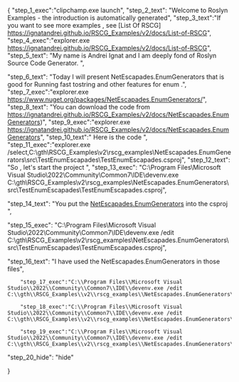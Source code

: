{
    "step_1_exec":"clipchamp.exe launch",
    "step_2_text": "Welcome to Roslyn Examples - the introduction is automatically generated",
    "step_3_text":"If you want to see more examples , see  [List Of RSCG] https://ignatandrei.github.io/RSCG_Examples/v2/docs/List-of-RSCG",
    "step_4_exec":"explorer.exe https://ignatandrei.github.io/RSCG_Examples/v2/docs/List-of-RSCG",
    "step_5_text": "My name is Andrei Ignat and I am deeply fond of Roslyn Source Code Generator. ",

"step_6_text": "Today I will present NetEscapades.EnumGenerators  that is good for Running fast tostring and other  features for enum .",
"step_7_exec":"explorer.exe https://www.nuget.org/packages/NetEscapades.EnumGenerators/",
"step_8_text": "You can download the code from https://ignatandrei.github.io/RSCG_Examples/v2/docs/NetEscapades.EnumGenerators)",
"step_9_exec":"explorer.exe https://ignatandrei.github.io/RSCG_Examples/v2/docs/NetEscapades.EnumGenerators",
"step_10_text":" Here is the code ",
"step_11_exec":"explorer.exe /select,C:\\gth\\RSCG_Examples\\v2\\rscg_examples\\NetEscapades.EnumGenerators\\src\\TestEnumEscapades\\TestEnumEscapades.csproj",
"step_12_text": "So , let's start the project ",
"step_13_exec": "C:\\Program Files\\Microsoft Visual Studio\\2022\\Community\\Common7\\IDE\\devenv.exe C:\\gth\\RSCG_Examples\\v2\\rscg_examples\\NetEscapades.EnumGenerators\\src\\TestEnumEscapades\\TestEnumEscapades.csproj",

"step_14_text": "You put the  [NetEscapades.EnumGenerators](https://www.nuget.org/packages/NetEscapades.EnumGenerators/) into the csproj ",

"step_15_exec": "C:\\Program Files\\Microsoft Visual Studio\\2022\\Community\\Common7\\IDE\\devenv.exe /edit C:\\gth\\RSCG_Examples\\v2\\rscg_examples\\NetEscapades.EnumGenerators\\src\\TestEnumEscapades\\TestEnumEscapades.csproj",

"step_16_text": "I have used the NetEscapades.EnumGenerators in those files",


        "step_17_exec":"C:\\Program Files\\Microsoft Visual Studio\\2022\\Community\\Common7\\IDE\\devenv.exe /edit C:\\gth\\RSCG_Examples\\v2\\rscg_examples\\NetEscapades.EnumGenerators\\src\\TestEnumEscapades\\AddToCoffee.cs",
    
        "step_18_exec":"C:\\Program Files\\Microsoft Visual Studio\\2022\\Community\\Common7\\IDE\\devenv.exe /edit C:\\gth\\RSCG_Examples\\v2\\rscg_examples\\NetEscapades.EnumGenerators\\src\\TestEnumEscapades\\InstallType.cs",
    
        "step_19_exec":"C:\\Program Files\\Microsoft Visual Studio\\2022\\Community\\Common7\\IDE\\devenv.exe /edit C:\\gth\\RSCG_Examples\\v2\\rscg_examples\\NetEscapades.EnumGenerators\\src\\TestEnumEscapades\\Program.cs",
    
"step_20_hide": "hide"


}